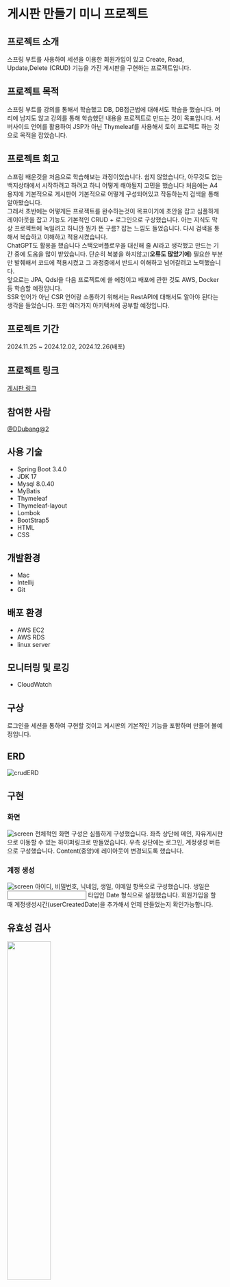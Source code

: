 # 게시판 만들기 미니 프로젝트

## 프로젝트 소개
스프링 부트를 사용하여 세션을 이용한 회원가입이 있고 Create, Read, Update,Delete (CRUD) 기능을 가진 게시판을 구현하는 프로젝트입니다.

## 프로젝트 목적
스프링 부트를 강의를 통해서 학습했고 DB, DB접근법에 대해서도 학습을 했습니다. 머리에 남지도 않고 강의를 통해 학습했던 내용을 프로젝트로 만드는 것이 목표입니다.
서버사이드 언어를 활용하여 JSP가 아닌 Thymeleaf를 사용해서 토이 프로젝트 하는 것으로 목적을 잡았습니다.

## 프로젝트 회고
스프링 배운것을 처음으로 학습해보는 과정이었습니다. 쉽지 않았습니다, 아무것도 없는 백지상태에서 시작하려고 하려고 하니 어떻게 해야될지 고민을 했습니다
처음에는 A4용지에 기본적으로 게시판이 기본적으로 어떻게 구성되어있고 작동하는지 검색을 통해 알아봤습니다.
<br>
그래서 초반에는 어떻게든 프로젝트를 완수하는것이 목표이기에 초안을 잡고 심플하게 레이아웃을 잡고 기능도 기본적인 CRUD + 로그인으로 구상했습니다.
아는 지식도 막상 프로젝트에 녹일려고 하니깐 뭔가 뜬 구름? 잡는 느낌도 들었습니다. 다시 검색을 통해서 복습하고 이해하고 적용시켰습니다.
<br>
ChatGPT도 활용을 했습니다 스택오버플로우을 대신해 줄 AI라고 생각했고 만드는 기간 중에 도움을 많이 받았습니다.
단순히 복붙을 하지않고(__오류도 많았기에__) 필요한 부분만 발췌해서 코드에 적용시켰고 그 과정중에서 반드시 이해하고 넘어갈려고 노력했습니다.
<br>
앞으로는 JPA, Qdsl을 다음 프로젝트에 쓸 에정이고 배포에 관한 것도 AWS, Docker 등 학습할 예정입니다.
<br>
SSR 언어가 아닌 CSR 언어랑 소통하기 위해서는 RestAPI에 대해서도 알아야 된다는 생각을 들었습니다.
또한 여러가지 아키텍처에 공부할 예정입니다.

## 프로젝트 기간
2024.11.25 ~ 2024.12.02, 2024.12.26(배포)

## 프로젝트 링크
[게시판 링크](http://43.200.171.144:8080/)

## 참여한 사람
[@DDubang@2](https://github.com/DDubang22)

## 사용 기술
- Spring Boot 3.4.0
- JDK 17
- Mysql 8.0.40
- MyBatis
- Thymeleaf
- Thymeleaf-layout
- Lombok
- BootStrap5
- HTML
- CSS

## 개발환경
- Mac
- Intellij
- Git

## 배포 환경
- AWS EC2
- AWS RDS
- linux server
  
## 모니터링 및 로깅
- CloudWatch

## 구상
로그인을 세션을 통하여 구현할 것이고 게시판의 기본적인 기능을 포함하며 만들어 볼예정입니다.

## ERD
![crudERD](https://github.com/user-attachments/assets/2f8e3698-210a-46c7-8f4f-2e5c9e78039d)


## 구현

### 화면
![screen](https://github.com/user-attachments/assets/6f7be8f3-14ce-4e94-9401-3bdd053c87c6)
전체적인 화면 구성은 심플하게 구성했습니다. 좌측 상단에 메인, 자유게시판으로 이동할 수 있는 하이퍼링크로 만들었습니다. 우측 상단에는 로그인, 계정생성 버튼으로 구성했습니다.
Content(중앙)에 레이아웃이 변경되도록 했습니다.

### 계정 생성
![screen](https://github.com/user-attachments/assets/5b93bf8e-7f96-47c4-b096-e92744af1c0b)
아이디, 비밀번호, 닉네임, 생일, 이메일 항목으로 구성했습니다. 생일은 <input/> 타입인 Date 형식으로 설정했습니다. 회원가입을 할 때 계정생성시간(userCreatedDate)을 추가해서 언제 만들었는지 확인가능합니다.

## 유효성 검사
<img src="https://github.com/user-attachments/assets/ed98d023-4aa5-4544-9a87-ade5e754bf63" height=45% width=45% /><br>
<input/> 기능 중에 required의 기능을 통해 유저단에서 검증할 수 있습니다.

## 튜플 생성
<img src="https://github.com/user-attachments/assets/1075482d-b805-4778-afc3-80b51064efbf" height=45% width=45% /><br>
DB에 값이 insert되는 것을 확인할 수 있습니다.

## 로그인
<img src="https://github.com/user-attachments/assets/62a29ed5-8bbd-49eb-a05a-2818f3f73cf8" height=45% width=45% /><br>
로그인할 때 사용자 편의성을 위해 클라이언트단에서 검증을 하지 않고 서버단에서 유효성 검사를 했습니다. 아이디나 비밀번호가 입력되지 않았을 때 경고성 메시지를 추가하도록 했습니다.
아이디 비밀번호가 입력되면 Mybatis(DB통신)를 통해 비밀번호가 DB에 있는 값이랑 일치하는지 검증하도록 했습니다. 일치하지 않으면 경고메시지가 등장합니다.
<br>
화면을 넘어가도 로그인을 유지하기 위해 세션을 통해 유지되도록 구현했습니다.

## 로그인 화면
![screen](https://github.com/user-attachments/assets/97347fd9-3c8c-4b04-bfed-7b1d1d7874a5)
로그인을 하면 닉네임을 우측상단에 표시됩니다. 또 세션유무에 따라 버튼들이 다르게 보일 수 있도로 구현했습니다. 로그아웃 버튼과 마이페이지로 버튼이 있습니다.

## 마이페이지 
<img src="https://github.com/user-attachments/assets/98c200ba-6284-4e7a-a4da-130a27b20e1c" height=45% width=45% /><br>
기본적으로 DB에서 값을 불러와 비밀번호를 제외한 항목을 표시했습니다. ID는 변경하지 못하고 닉네임, 생일, 비밀번호, 이메일은 변경할 수 있도록 했습니다.<br>
비밀번호는 기존 비밀번호와 새로운 비밀번호를 구분하여 입력할 수 있도록 구현했습니다.<br>

## 마이페이지 - 비밀번호 검증
<img src="https://github.com/user-attachments/assets/560e4ef9-dfbe-44b6-a4df-e6985870e207" height=45% width=45% /><br>
기존 비밀번호가 틀리면 "기존 비밀번호가 틀렸습니다" 메시지를 추가하도록 했습니다.

<img src="https://github.com/user-attachments/assets/35b877d1-21a3-4940-ac66-98d84042664e" height=45% width=45% /><br>
기존 비밀번호는 일치하고 새로운 비밀번호가 기존 비밀번호랑 일치하면 회원 수정할 수 없도록 구현했습니다. 기존 비밀번호와 새로운 비밀번호가 달라야 정상적으로 회원을 수정할 수 있습니다.


## 게시글 조회
<img width="1790" alt="스크린샷 2024-12-02 오후 4 48 03" src="https://github.com/user-attachments/assets/d314e51a-e663-4843-8983-9b3c8863f16e">
게시글을 번호 순서대로 확인할 수 있습니다. 제목을 클릭해서 게시글 상세보기로 넘어갈 수 있습니다.

## 페이징 처리
![Dec-02-2024 16-55-22](https://github.com/user-attachments/assets/9cd38df3-783e-4197-a9f2-675a84d7c36c)
페이징 처리를 해서 한번에 10개씩 게시글을 확인 가능합니다. 하단에 있는 페이지네이션 바는 데이터 개수에 따라 동적으로 변합니다.

## 게시글 작성
<img src="https://github.com/user-attachments/assets/8573492b-f5a5-4c19-a48c-119b655941b8" height=100% width=100% /><br>
제목과 글 내용, 작성자로 표시됩니다. 작성자는 세션에 있는 데이터를 활용하여 작성자에 표시된다.

## 게시글 편집
<img width="1119" alt="스크린샷 2024-12-02 오후 5 31 56" src="https://github.com/user-attachments/assets/49a1545c-3064-4142-8f52-4208cb05bfce">
게시글 편집할때 제목은 파란색으로 처리해서 수정할 수있게 직관적으로 처리했습니다.

## 게시글 삭제 - 작성자랑 로그인 회원이 다를 경우

![Dec-02-2024 17-43-03](https://github.com/user-attachments/assets/b0b9c7ea-d207-4624-ae6a-9a50c014059a)
현재 로그인한 회원과 작성자가 다를 경우 삭제가 되지 않게 구현했습니다. 세션에 있는 회원 데이터와 DB에 있는 작성자와 비교를 합니다

## 게시글 삭제 - 작성자랑 로그인 회원이 같을 경우

![Dec-02-2024 17-44-12](https://github.com/user-attachments/assets/6fc28a91-2cfe-4a03-80a6-2ac7c0110ef8)
로그인한 회원과 작성자가 같을 경우는 성공적으로 삭제가 됩니다.

## 서버 시간대
### nohup java -Duser.timezone=Asia/Seoul -jar [jarFileName].jar &
nohup 명령어를 이용해 백그라운드에서 작동하게 했습니다. Mysql 서버시간대, Linux 서버 시간대는 __KST 기준__ 정상 작동했지만, 앱 내에서는 정상 작동하지 않았습니다. -Duser.timezone=Asia/Seoul 옵션을 통해 애플리케이션 시간대를 설정했습니다.
### nohup.out
nohup.out 파일을 통해 로그를 확인할 수 있습니다

<br>
<br>

--- 

## 개선점

서블릿 필터를 통해 미래에 필요한 페이지도 whiteLabelPage가 뜨지 않게 처리<br>
회원가입 아이디 중복 검사<br>
아이디 찾기 및 비밀번호 찾기<br>
소셜로그인 구현(필수는 아니지만 추후에 다른 프로젝트에 할 예정)<br>
게시글 검색 기능(제목 특정 문구를 통해 검색하기) <br>
게시글 좋아요 구현<br>
게시글 조회수 구현<br>
파일 첨부 기능<br>

